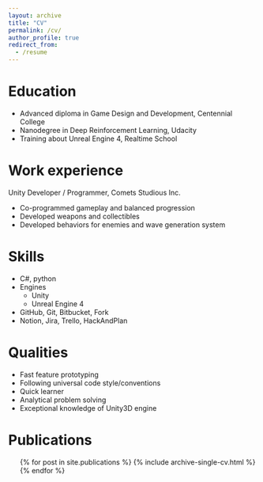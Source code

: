 ```yaml
---
layout: archive
title: "CV"
permalink: /cv/
author_profile: true
redirect_from:
  - /resume
---
```


Education
======
* Advanced diploma in Game Design and Development, Centennial College
* Nanodegree in Deep Reinforcement Learning, Udacity
* Training about Unreal Engine 4, Realtime School

Work experience
======
Unity Developer / Programmer, Comets Studious Inc.
  * Co-programmed gameplay and balanced progression
  * Developed weapons and collectibles
  * Developed behaviors for enemies and wave generation system
  
Skills
======
* C#, python
* Engines
  * Unity 
  * Unreal Engine 4
* GitHub, Git, Bitbucket, Fork
* Notion, Jira, Trello, HackAndPlan

Qualities
======
* Fast feature prototyping
* Following universal code
style/conventions
* Quick learner
* Analytical problem solving
* Exceptional knowledge of
Unity3D engine

Publications
======
  <ul>{% for post in site.publications %}
    {% include archive-single-cv.html %}
  {% endfor %}</ul>
  